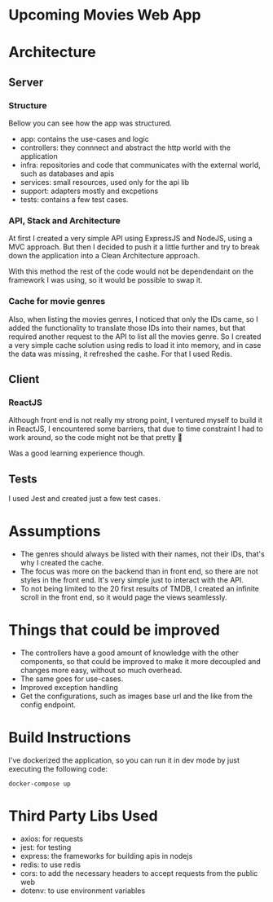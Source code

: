 # Upcoming Movies Web App

# Architecture

## Server

### Structure
Bellow you can see how the app was structured.

- app: contains the use-cases and logic
- controllers: they connnect and abstract the http world with the application
- infra: repositories and code that communicates with the external world, such as databases and apis
- services: small resources, used only for the api lib
- support: adapters mostly and excpetions
- tests: contains a few test cases.

### API, Stack and Architecture
At first I created a very simple API using ExpressJS and NodeJS, using a MVC approach. But then I decided to push it a little further and try to break down the application into a Clean Architecture approach.

With this method the rest of the code would not be dependendant on the framework I was using, so it would be possible to swap it.

### Cache for movie genres
Also, when listing the movies genres, I noticed that only the IDs came, so I added the functionality to translate those IDs into their names, but that required another request to the API to list all the movies genre. So I created a very simple cache solution using redis to load it into memory, and in case the data was missing, it refreshed the cashe. For that I used Redis.

## Client
### ReactJS
Although front end is not really my strong point, I ventured myself to build it in ReactJS, I encountered some barriers, that due to time constraint I had to work around, so the code might not be that pretty 😬

Was a good learning experience though.

## Tests
I used Jest and created just a few test cases.

# Assumptions

- The genres should always be listed with their names, not their IDs, that's why I created the cache.
- The focus was more on the backend than in front end, so there are not styles in the front end. It's very simple just to interact with the API.
- To not being limited to the 20 first results of TMDB, I created an infinite scroll in the front end, so it would page the views seamlessly.

# Things that could be improved

- The controllers have a good amount of knowledge with the other components, so that could be improved to make it more decoupled and changes more easy, without so much overhead.
- The same goes for use-cases.
- Improved exception handling
- Get the configurations, such as images base url and the like from the config endpoint.

# Build Instructions

I've dockerized the application, so you can run it in dev mode by just executing the following code:

```
docker-compose up
```

# Third Party Libs Used

- axios: for requests
- jest: for testing
- express: the frameworks for building apis in nodejs
- redis: to use redis
- cors: to add the necessary headers to accept requests from the public web
- dotenv: to use environment variables